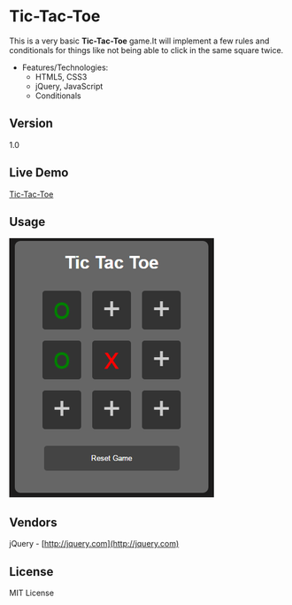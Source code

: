 # Tic-Tac-Toe

This is a very basic **Tic-Tac-Toe** game.It will implement a few rules and conditionals for things like not being able to click in the same square twice.

* Features/Technologies: 
  * HTML5, CSS3 
  * jQuery, JavaScript
  * Conditionals

## Version
1.0

## Live Demo
 [Tic-Tac-Toe](http://jyotsnasingh.com/projects/JavaScript/Tic-Tac-Toe/)

## Usage
  ![alt text](https://github.com/Jyotsna-Singh/Tic-Tac-Toe/blob/master/img/game.PNG "Tic-Tac-Toe")

## Vendors
jQuery - [http://jquery.com](http://jquery.com) 


## License
MIT License
